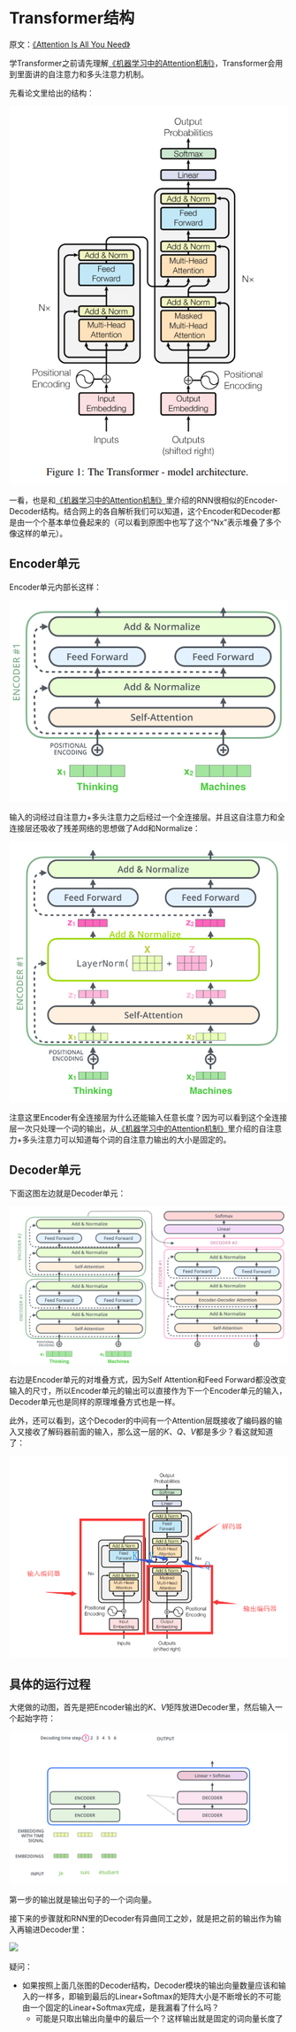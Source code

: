 # Transformer结构

原文：[《Attention Is All You Need》](https://arxiv.org/pdf/1706.03762.pdf)

学Transformer之前请先理解[《机器学习中的Attention机制》](Attention.md)，Transformer会用到里面讲的自注意力和多头注意力机制。

先看论文里给出的结构：

![](./i/Transformer-official.png)

一看，也是和[《机器学习中的Attention机制》](Attention.md)里介绍的RNN很相似的Encoder-Decoder结构。结合网上的各自解析我们可以知道，这个Encoder和Decoder都是由一个个基本单位叠起来的（可以看到原图中也写了这个“Nx”表示堆叠了多个像这样的单元）。

## Encoder单元

Encoder单元内部长这样：

![](./i/transformer_resideual_layer_norm.png)

输入的词经过自注意力+多头注意力之后经过一个全连接层。并且这自注意力和全连接层还吸收了残差网络的思想做了Add和Normalize：

![](./i/transformer_resideual_layer_norm_2.png)

注意这里Encoder有全连接层为什么还能输入任意长度？因为可以看到这个全连接层一次只处理一个词的输出，从[《机器学习中的Attention机制》](Attention.md)里介绍的自注意力+多头注意力可以知道每个词的自注意力输出的大小是固定的。

## Decoder单元

下面这图左边就是Decoder单元：

![](./i/transformer_resideual_layer_norm_3.png)

右边是Encoder单元的对堆叠方式，因为Self Attention和Feed Forward都没改变输入的尺寸，所以Encoder单元的输出可以直接作为下一个Encoder单元的输入，Decoder单元也是同样的原理堆叠方式也是一样。

此外，还可以看到，这个Decoder的中间有一个Attention层既接收了编码器的输入又接收了解码器前面的输入，那么这一层的$K$、$Q$、$V$都是多少？看这就知道了：

![](./i/TransformerDecoder.png)

## 具体的运行过程

大佬做的动图，首先是把Encoder输出的$K$、$V$矩阵放进Decoder里，然后输入一个起始字符：

![](./i/transformer_decoding_1.gif)

第一步的输出就是输出句子的一个词向量。

接下来的步骤就和RNN里的Decoder有异曲同工之妙，就是把之前的输出作为输入再输进Decoder里：

![](./i/transformer_decoding_2.gif)

疑问：
* 如果按照上面几张图的Decoder结构，Decoder模块的输出向量数量应该和输入的一样多，即输到最后的Linear+Softmax的矩阵大小是不断增长的不可能由一个固定的Linear+Softmax完成，是我漏看了什么吗？
  * 可能是只取出输出向量中的最后一个？这样输出就是固定的词向量长度了